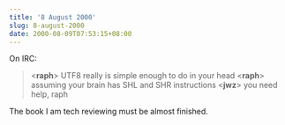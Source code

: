 ```yaml
---
title: '8 August 2000'
slug: 8-august-2000
date: 2000-08-09T07:53:15+08:00
---
```


On IRC:

> \<**raph**\> UTF8 really is simple enough to do in
> your
> head
> \<**raph**\> assuming your brain has SHL and SHR
> instructions
> \<**jwz**\> you need help, raph

The book I am tech reviewing must be almost finished.
